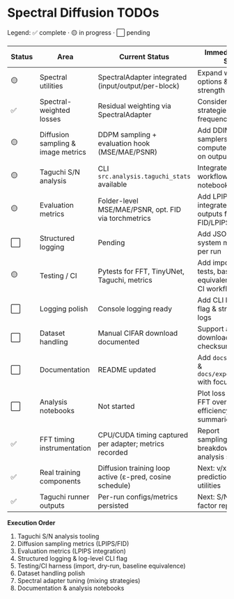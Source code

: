 # Spectral Diffusion TODOs

Legend: ✅ complete · 🟡 in progress · ⬜ pending

| Status | Area | Current Status | Immediate Next Step | Dependency | Notes / Implementation Tip |
| - | - | - | - | - | - |
| 🟡 | Spectral utilities | SpectralAdapter integrated (input/output/per-block) | Expand weighting options & adapter strength mixing | None | Adapter handles FFT/iFFT; timing & loss weighting tracked separately |
| ✅ | Spectral-weighted losses | Residual weighting via SpectralAdapter | Consider mixing strategies & per-frequency strength | Spectral utilities | Works with `loss.spectral_weighting` (none/radial/bandpass) |
| 🟡 | Diffusion sampling & image metrics | DDPM sampling + evaluation hook (MSE/MAE/PSNR) | Add DDIM/other samplers and compute LPIPS/FID on outputs | Real training components | Images stored in `results/logs/<run_id>/images/`; evaluation block controls scoring |
| 🟡 | Taguchi S/N analysis | CLI `src.analysis.taguchi_stats` available | Integrate into batch workflow & notebooks | Taguchi runner outputs | Generates `taguchi_report.csv` with S/N ratios per factor |
| 🟡 | Evaluation metrics | Folder-level MSE/MAE/PSNR, opt. FID via torchmetrics | Add LPIPS + integrate sampler outputs for FID/LPIPS | Diffusion sampling | Uses PIL & torchvision; warns if torchmetrics missing |
| ⬜ | Structured logging | Pending | Add JSONL logs & system metadata per run | Logging polish | Capture hardware info in `results/logs/<run_id>/system.txt` |
| 🟡 | Testing / CI | Pytests for FFT, TinyUNet, Taguchi, metrics | Add import/dry-run tests, baseline equivalence check, CI workflow | Validation automation | Ensure deterministic behavior, spectral toggle off == baseline |
| ⬜ | Logging polish | Console logging ready | Add CLI log-level flag & structured logs | Independent | Hook into CLI via `--log-level` |
| ⬜ | Dataset handling | Manual CIFAR download documented | Support auto-download flag + checksum validation | Network availability | Document dataset caching for CI/local |
| ⬜ | Documentation | README updated | Add `docs/theory.md` & `docs/experiments.md` with focused guides | None | Keep README concise, document flow-matching roadmap |
| ⬜ | Analysis notebooks | Not started | Plot loss vs time, FFT overhead vs efficiency, Taguchi summaries | Metrics & S/N tooling | Consume `results/summary.csv`, `taguchi_report.csv` |
| ✅ | FFT timing instrumentation | CPU/CUDA timing captured per adapter; metrics recorded | Report sampling/training breakdown in analysis scripts | Spectral utilities | Exposed as `spectral_*_time_seconds` and sampling counterparts |
| ✅ | Real training components | Diffusion training loop active (ε-pred, cosine schedule) | Next: v/x0 prediction, sampling utilities | Spectral utilities | Baseline-conv path remains for synthetic smoke tests |
| ✅ | Taguchi runner outputs | Per-run configs/metrics persisted | Next: S/N analysis & factor reporting | Metrics availability | Artifacts mirror single-run structure |

**Execution Order**
1. Taguchi S/N analysis tooling  
2. Diffusion sampling metrics (LPIPS/FID)  
3. Evaluation metrics (LPIPS integration)  
4. Structured logging & log-level CLI flag  
5. Testing/CI harness (import, dry-run, baseline equivalence)  
6. Dataset handling polish  
7. Spectral adapter tuning (mixing strategies)  
8. Documentation & analysis notebooks  
